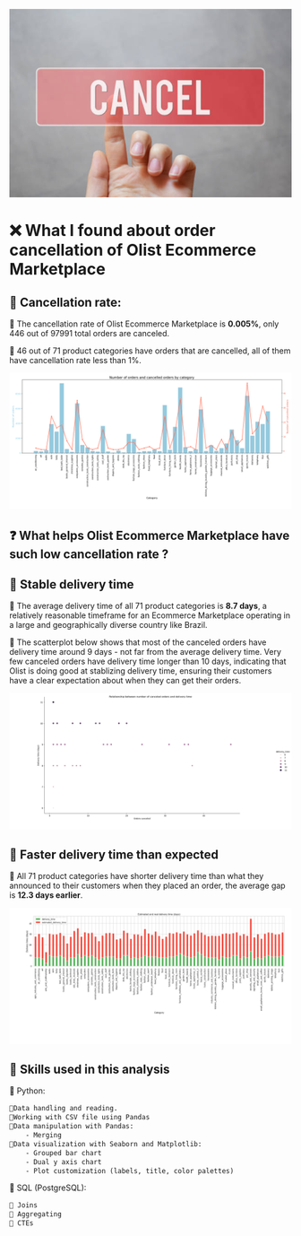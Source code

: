 ![](images/cover.png)

# ❌ What I found about order cancellation of Olist Ecommerce Marketplace

## 🔴 Cancellation rate:

🔹 The cancellation rate of Olist Ecommerce Marketplace is **0.005%**, only 446 out of 97991 total orders are canceled.

🔹 46 out of 71 product categories have orders that are cancelled, all of them have cancellation rate less than 1%.

![](images/grouped.png)

## ❓ What helps Olist Ecommerce Marketplace have such low cancellation rate ?

## 🚚 Stable delivery time

🔹 The average delivery time of all 71 product categories is **8.7 days**, a relatively reasonable timeframe for an Ecommerce Marketplace operating in a large and geographically diverse country like Brazil.

🔹 The scatterplot below shows that most of the canceled orders have delivery time around 9 days - not far from the average delivery time. Very few canceled orders have delivery time longer than 10 days, indicating that Olist is doing good at stablizing delivery time, ensuring their customers have a clear expectation about when they can get their orders. 

![](images/del.png)

## 💨 Faster delivery time than expected

🔹 All 71 product categories have shorter delivery time than what they announced to their customers when they placed an order, the average gap is **12.3 days earlier**.

![](images/est_del.png)

## 🧠 Skills used in this analysis

🔸 Python:

    🔹Data handling and reading.
	🔹Working with CSV file using Pandas
	🔹Data manipulation with Pandas:
		- Merging 
	🔹Data visualization with Seaborn and Matplotlib:
		- Grouped bar chart
        - Dual y axis chart
		- Plot customization (labels, title, color palettes)

🔸 SQL (PostgreSQL):

	🔹 Joins
    🔹 Aggregating
	🔹 CTEs
